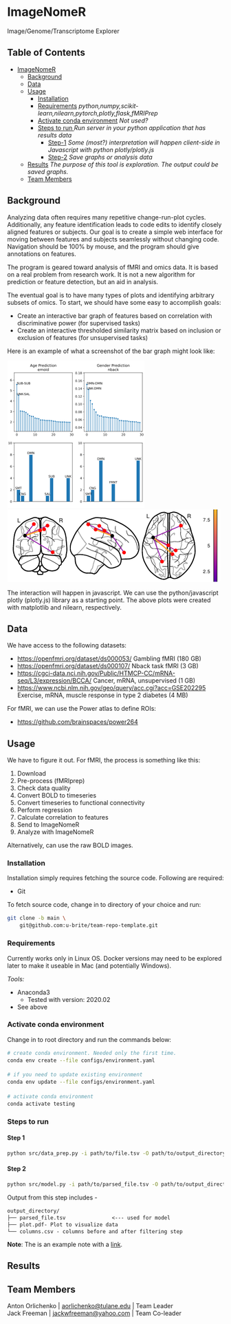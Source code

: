# ImageNomeR
Image/Genome/Transcriptome Explorer

## Table of Contents

- [ImageNomeR](#team-repo-template)
    - [Background](#Background)
    - [Data](#data)
    - [Usage](#usage)
        - [Installation](#installation)
        - [Requirements](#requirements) _python,numpy,scikit-learn,nilearn,pytorch,plotly,flask,fMRIPrep_
        - [Activate conda environment](#activate-conda-environment) _Not used?_
        - [Steps to run ](#steps-to-run) _Run server in your python application that has results data_
            - [Step-1](#step-1) _Some (most?) interpretation will happen client-side in Javascript with python plotly/plotly.js_
            - [Step-2](#step-2) _Save graphs or analysis data_
    - [Results](#results) _The purpose of this tool is exploration. The output could be saved graphs._
    - [Team Members](#team-members)

## Background

Analyzing data often requires many repetitive change-run-plot cycles. Additionally, any feature identification leads to code edits to identify closely aligned features or subjects. Our goal is to create a simple web interface for moving between features and subjects seamlessly without changing code. Navigation should be 100% by mouse, and the program should give annotations on features.

The program is geared toward analysis of fMRI and omics data. It is based on a real problem from research work. It is not a new algorithm for prediction or feature detection, but an aid in analysis.

The eventual goal is to have many types of plots and identifying arbitrary subsets of omics. To start, we should have some easy to accomplish goals:

- Create an interactive bar graph of features based on correlation with discriminative power (for supervised tasks)
- Create an interactive thresholded similarity matrix based on inclusion or exclusion of features (for unsupervised tasks)

Here is an example of what a screenshot of the bar graph might look like:

![bar graph example](https://github.com/u-brite/ImageNomeR/blob/main/images/bar_graph_example.png?raw=1)<br/>
![nilearn connection visualization example](https://github.com/u-brite/ImageNomeR/blob/main/images/nilearn_conn_visualization.png?raw=1)

The interaction will happen in javascript. We can use the python/javascript plotly (plotly.js) library as a starting point. The above plots were created with matplotlib and nilearn, respectively.

## Data

We have access to the following datasets:

- https://openfmri.org/dataset/ds000053/ Gambling fMRI (180 GB)
- https://openfmri.org/dataset/ds000107/ Nback task fMRI (3 GB)
- https://cgci-data.nci.nih.gov/Public/HTMCP-CC/mRNA-seq/L3/expression/BCCA/ Cancer, mRNA, unsupervised (1 GB)
- https://www.ncbi.nlm.nih.gov/geo/query/acc.cgi?acc=GSE202295 Exercise, mRNA, muscle response in type 2 diabetes (4 MB)

For fMRI, we can use the Power atlas to define ROIs:

- https://github.com/brainspaces/power264

## Usage

We have to figure it out. For fMRI, the process is something like this:

1. Download
2. Pre-process (fMRIprep)
3. Check data quality
4. Convert BOLD to timeseries
5. Convert timeseries to functional connectivity
6. Perform regression
7. Calculate correlation to features
8. Send to ImageNomeR
9. Analyze with ImageNomeR

Alternatively, can use the raw BOLD images.

### Installation

Installation simply requires fetching the source code. Following are required:

- Git

To fetch source code, change in to directory of your choice and run:

```sh
git clone -b main \
    git@github.com:u-brite/team-repo-template.git
```

### Requirements

Currently works only in Linux OS. Docker versions may need to be explored later to make it useable in Mac (and
potentially Windows).

*Tools:*

- Anaconda3
    - Tested with version: 2020.02
- See above

### Activate conda environment

Change in to root directory and run the commands below:

```sh
# create conda environment. Needed only the first time.
conda env create --file configs/environment.yaml

# if you need to update existing environment
conda env update --file configs/environment.yaml

# activate conda environment
conda activate testing
```

### Steps to run

#### Step 1

```sh
python src/data_prep.py -i path/to/file.tsv -O path/to/output_directory
```

#### Step 2

```sh
python src/model.py -i path/to/parsed_file.tsv -O path/to/output_directory
```

Output from this step includes -

```directory
output_directory/
├── parsed_file.tsv               <--- used for model
├── plot.pdf- Plot to visualize data
└── columns.csv - columns before and after filtering step

```

**Note**: The is an example note with a [link](https://github.com/u-brite/team-repo-template).


## Results

## Team Members

Anton Orlichenko | aorlichenko@tulane.edu | Team Leader<br/>
Jack Freeman | jackwfreeman@yahoo.com | Team Co-leader

